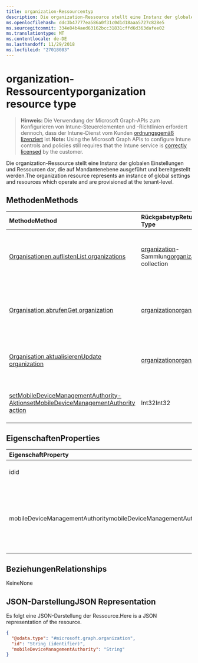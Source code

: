 ```yaml
---
title: organization-Ressourcentyp
description: Die organization-Ressource stellt eine Instanz der globalen Einstellungen und Ressourcen dar, die auf Mandantenebene ausgeführt und bereitgestellt werden.
ms.openlocfilehash: ddc3b47777ea586a0f31c0d1d18aaa5727c828e5
ms.sourcegitcommit: 334e84b4aed63162bcc31831cffd6d363dafee02
ms.translationtype: MT
ms.contentlocale: de-DE
ms.lasthandoff: 11/29/2018
ms.locfileid: "27018083"
---
```

# <a name="organization-resource-type"></a><span data-ttu-id="ace16-103">organization-Ressourcentyp</span><span class="sxs-lookup"><span data-stu-id="ace16-103">organization resource type</span></span>

> <span data-ttu-id="ace16-104">**Hinweis:** Die Verwendung der Microsoft Graph-APIs zum Konfigurieren von Intune-Steuerelementen und -Richtlinien erfordert dennoch, dass der Intune-Dienst vom Kunden [ordnungsgemäß lizenziert](https://go.microsoft.com/fwlink/?linkid=839381) ist.</span><span class="sxs-lookup"><span data-stu-id="ace16-104">**Note:** Using the Microsoft Graph APIs to configure Intune controls and policies still requires that the Intune service is [correctly licensed](https://go.microsoft.com/fwlink/?linkid=839381) by the customer.</span></span>

<span data-ttu-id="ace16-105">Die organization-Ressource stellt eine Instanz der globalen Einstellungen und Ressourcen dar, die auf Mandantenebene ausgeführt und bereitgestellt werden.</span><span class="sxs-lookup"><span data-stu-id="ace16-105">The organization resource represents an instance of global settings and resources which operate and are provisioned at the tenant-level.</span></span>
## <a name="methods"></a><span data-ttu-id="ace16-106">Methoden</span><span class="sxs-lookup"><span data-stu-id="ace16-106">Methods</span></span>
|<span data-ttu-id="ace16-107">Methode</span><span class="sxs-lookup"><span data-stu-id="ace16-107">Method</span></span>|<span data-ttu-id="ace16-108">Rückgabetyp</span><span class="sxs-lookup"><span data-stu-id="ace16-108">Return Type</span></span>|<span data-ttu-id="ace16-109">Beschreibung</span><span class="sxs-lookup"><span data-stu-id="ace16-109">Description</span></span>|
|:---|:---|:---|
|[<span data-ttu-id="ace16-110">Organisationen auflisten</span><span class="sxs-lookup"><span data-stu-id="ace16-110">List organizations</span></span>](../api/intune-onboarding-organization-list.md)|<span data-ttu-id="ace16-111">[organization](../resources/intune-onboarding-organization.md)-Sammlung</span><span class="sxs-lookup"><span data-stu-id="ace16-111">[organization](../resources/intune-onboarding-organization.md) collection</span></span>|<span data-ttu-id="ace16-112">Auflisten von Eigenschaften und Beziehungen der [organization](../resources/intune-onboarding-organization.md)-Objekte.</span><span class="sxs-lookup"><span data-stu-id="ace16-112">List properties and relationships of the [organization](../resources/intune-onboarding-organization.md) objects.</span></span>|
|[<span data-ttu-id="ace16-113">Organisation abrufen</span><span class="sxs-lookup"><span data-stu-id="ace16-113">Get organization</span></span>](../api/intune-onboarding-organization-get.md)|[<span data-ttu-id="ace16-114">organization</span><span class="sxs-lookup"><span data-stu-id="ace16-114">organization</span></span>](../resources/intune-onboarding-organization.md)|<span data-ttu-id="ace16-115">Dient zum Lesen der Eigenschaften und Beziehungen des [organization](../resources/intune-onboarding-organization.md)-Objekts.</span><span class="sxs-lookup"><span data-stu-id="ace16-115">Read properties and relationships of the [organization](../resources/intune-onboarding-organization.md) object.</span></span>|
|[<span data-ttu-id="ace16-116">Organisation aktualisieren</span><span class="sxs-lookup"><span data-stu-id="ace16-116">Update organization</span></span>](../api/intune-onboarding-organization-update.md)|[<span data-ttu-id="ace16-117">organization</span><span class="sxs-lookup"><span data-stu-id="ace16-117">organization</span></span>](../resources/intune-onboarding-organization.md)|<span data-ttu-id="ace16-118">Aktualisieren der Eigenschaften eines [organization](../resources/intune-onboarding-organization.md)-Objekts.</span><span class="sxs-lookup"><span data-stu-id="ace16-118">Update the properties of a [organization](../resources/intune-onboarding-organization.md) object.</span></span>|
|[<span data-ttu-id="ace16-119">setMobileDeviceManagementAuthority-Aktion</span><span class="sxs-lookup"><span data-stu-id="ace16-119">setMobileDeviceManagementAuthority action</span></span>](../api/intune-onboarding-organization-setmobiledevicemanagementauthority.md)|<span data-ttu-id="ace16-120">Int32</span><span class="sxs-lookup"><span data-stu-id="ace16-120">Int32</span></span>|<span data-ttu-id="ace16-121">Autorität für die Verwaltung mobiler Geräte festlegen</span><span class="sxs-lookup"><span data-stu-id="ace16-121">Set mobile device management authority</span></span>|

## <a name="properties"></a><span data-ttu-id="ace16-122">Eigenschaften</span><span class="sxs-lookup"><span data-stu-id="ace16-122">Properties</span></span>
|<span data-ttu-id="ace16-123">Eigenschaft</span><span class="sxs-lookup"><span data-stu-id="ace16-123">Property</span></span>|<span data-ttu-id="ace16-124">Typ</span><span class="sxs-lookup"><span data-stu-id="ace16-124">Type</span></span>|<span data-ttu-id="ace16-125">Beschreibung</span><span class="sxs-lookup"><span data-stu-id="ace16-125">Description</span></span>|
|:---|:---|:---|
|<span data-ttu-id="ace16-126">id</span><span class="sxs-lookup"><span data-stu-id="ace16-126">id</span></span>|<span data-ttu-id="ace16-127">String</span><span class="sxs-lookup"><span data-stu-id="ace16-127">String</span></span>|<span data-ttu-id="ace16-128">Die GUID für das Objekt.</span><span class="sxs-lookup"><span data-stu-id="ace16-128">The GUID for the object.</span></span>|
|<span data-ttu-id="ace16-129">mobileDeviceManagementAuthority</span><span class="sxs-lookup"><span data-stu-id="ace16-129">mobileDeviceManagementAuthority</span></span>|[<span data-ttu-id="ace16-130">mdmAuthority</span><span class="sxs-lookup"><span data-stu-id="ace16-130">mdmAuthority</span></span>](../resources/intune-onboarding-mdmauthority.md)|<span data-ttu-id="ace16-131">Autorität für die Verwaltung mobiler Geräte.</span><span class="sxs-lookup"><span data-stu-id="ace16-131">Mobile device management authority.</span></span> <span data-ttu-id="ace16-132">Mögliche Werte: `unknown`, `intune`, `sccm`, `office365`.</span><span class="sxs-lookup"><span data-stu-id="ace16-132">Possible values are: `unknown`, `intune`, `sccm`, `office365`.</span></span>|

## <a name="relationships"></a><span data-ttu-id="ace16-133">Beziehungen</span><span class="sxs-lookup"><span data-stu-id="ace16-133">Relationships</span></span>
<span data-ttu-id="ace16-134">Keine</span><span class="sxs-lookup"><span data-stu-id="ace16-134">None</span></span>
## <a name="json-representation"></a><span data-ttu-id="ace16-135">JSON-Darstellung</span><span class="sxs-lookup"><span data-stu-id="ace16-135">JSON Representation</span></span>
<span data-ttu-id="ace16-136">Es folgt eine JSON-Darstellung der Ressource.</span><span class="sxs-lookup"><span data-stu-id="ace16-136">Here is a JSON representation of the resource.</span></span>
<!-- {
  "blockType": "resource",
  "keyProperty": "id",
  "@odata.type": "microsoft.graph.organization"
}
-->
``` json
{
  "@odata.type": "#microsoft.graph.organization",
  "id": "String (identifier)",
  "mobileDeviceManagementAuthority": "String"
}
```


<!-- {
  "type": "#page.annotation",
  "suppressions": [

"Warning: Resource microsoft.graph.organization is defined in multiple files: /api-reference/v1.0/resources/intune_onboarding_organization.md, /api-reference/v1.0/resources/organization.md",

"Warning: Schema type organization has a different BaseType value microsoft.graph.directoryObject than the documentation .",

"Warning: Schema type organization has a different OpenType value False than the documentation True.",

"Warning: Resource organization has multiple declarations with mismatched OpenType declarations."

  ],

}
-->

